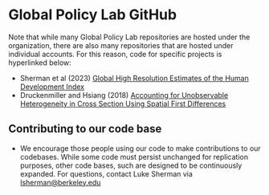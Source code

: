 # Global Policy Lab GitHub
Note that while many Global Policy Lab repositories are hosted under the organization, there are also many repositories that are hosted under individual accounts. For this reason, code for specific projects is hyperlinked below:

- Sherman et al (2023) [Global High Resolution Estimates of the Human Development Index](https://github.com/lukesherman/hdi_downscaling_mosaiks)
- Druckenmiller and Hsiang (2018) [Accounting for Unobservable Heterogeneity in Cross Section Using Spatial First Differences](https://github.com/hdruckenmiller/SFD)

## Contributing to our code base
- We encourage those people using our code to make contributions to our codebases. While some code must persist unchanged for replication purposes, other code bases, such are designed to be continuously expanded. For questions, contact Luke Sherman via lsherman@berkeley.edu
